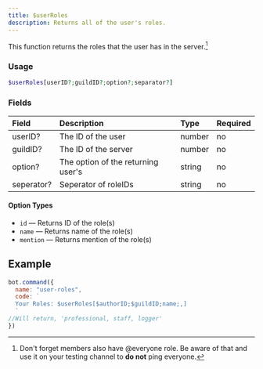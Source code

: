 ```yaml
---
title: $userRoles
description: Returns all of the user's roles.
---
```


This function returns the roles that the user has in the server.[^1]

### Usage

```php
$userRoles[userID?;guildID?;option?;separator?]
```

### Fields

| Field | Description | Type | Required |
| :--- | :--- | :--- | :--- |
| userID? | The ID of the user | number | no |
| guildID? | The ID of the server | number | no |
| option? | The option of the returning user's | string | no |
| seperator? | Seperator of roleIDs | string | no |

#### Option Types

* `id` — Returns ID of the role(s)
* `name` — Returns name of the role(s)
* `mention` — Returns mention of the role(s)

## Example

```javascript
bot.command({
  name: "user-roles",
  code: `
  Your Roles: $userRoles[$authorID;$guildID;name;,]
  `
//Will return, 'professional, staff, logger'
})
```

[^1]: Don't forget members also have @everyone role. Be aware of that and use it on your testing channel to **do not** ping everyone.